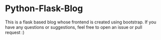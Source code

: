 # Python-Flask-Blog
This is a flask based blog whose frontend is created using bootstrap.
If you have any questions or suggestions, feel free to open an issue or pull request :)
